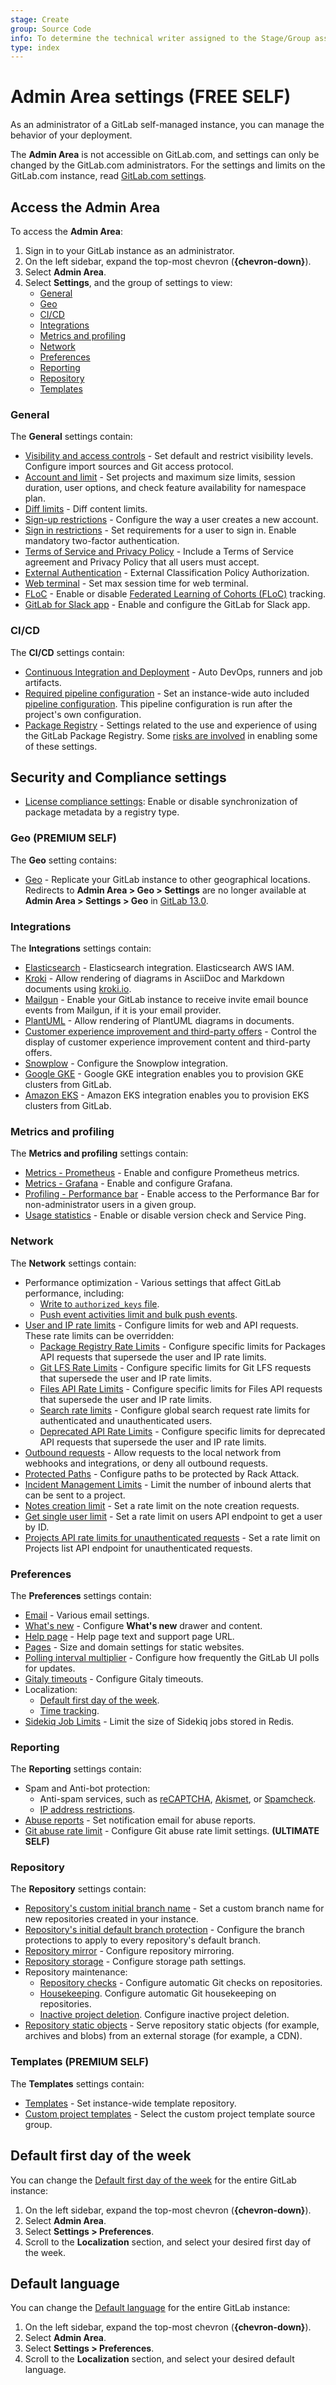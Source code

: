 ```yaml
---
stage: Create
group: Source Code
info: To determine the technical writer assigned to the Stage/Group associated with this page, see https://about.gitlab.com/handbook/product/ux/technical-writing/#assignments
type: index
---
```


# Admin Area settings **(FREE SELF)**

As an administrator of a GitLab self-managed instance, you can manage the behavior of your
deployment.

The **Admin Area** is not accessible on GitLab.com, and settings can only be changed by the
GitLab.com administrators. For the settings and limits on the GitLab.com instance,
read [GitLab.com settings](../../user/gitlab_com/index.md).

## Access the Admin Area

To access the **Admin Area**:

1. Sign in to your GitLab instance as an administrator.
1. On the left sidebar, expand the top-most chevron (**{chevron-down}**).
1. Select **Admin Area**.
1. Select **Settings**, and the group of settings to view:
   - [General](#general)
   - [Geo](#geo)
   - [CI/CD](#cicd)
   - [Integrations](#integrations)
   - [Metrics and profiling](#metrics-and-profiling)
   - [Network](#network)
   - [Preferences](#preferences)
   - [Reporting](#reporting)
   - [Repository](#repository)
   - [Templates](#templates)

### General

The **General** settings contain:

- [Visibility and access controls](../settings/visibility_and_access_controls.md) - Set default and
 restrict visibility levels. Configure import sources and Git access protocol.
- [Account and limit](../settings/account_and_limit_settings.md) - Set projects and maximum size limits,
 session duration, user options, and check feature availability for namespace plan.
- [Diff limits](../diff_limits.md) - Diff content limits.
- [Sign-up restrictions](../settings/sign_up_restrictions.md) - Configure the way a user creates a new account.
- [Sign in restrictions](../settings/sign_in_restrictions.md) - Set requirements for a user to sign in.
 Enable mandatory two-factor authentication.
- [Terms of Service and Privacy Policy](../settings/terms.md) - Include a Terms of Service agreement
 and Privacy Policy that all users must accept.
- [External Authentication](../../administration/settings/external_authorization.md#configuration) - External Classification Policy Authorization.
- [Web terminal](../integration/terminal.md#limiting-websocket-connection-time) -
 Set max session time for web terminal.
- [FLoC](floc.md) - Enable or disable
 [Federated Learning of Cohorts (FLoC)](https://en.wikipedia.org/wiki/Federated_Learning_of_Cohorts) tracking.
- [GitLab for Slack app](../../user/admin_area/settings/slack_app.md) - Enable and configure the GitLab for Slack app.

### CI/CD

The **CI/CD** settings contain:

- [Continuous Integration and Deployment](../../administration/settings/continuous_integration.md) -
  Auto DevOps, runners and job artifacts.
- [Required pipeline configuration](../../administration/settings/continuous_integration.md#required-pipeline-configuration) -
  Set an instance-wide auto included [pipeline configuration](../../ci/yaml/index.md).
  This pipeline configuration is run after the project's own configuration.
- [Package Registry](../../administration/settings/continuous_integration.md#package-registry-configuration) -
  Settings related to the use and experience of using the GitLab Package Registry. Some
  [risks are involved](../../user/packages/container_registry/reduce_container_registry_storage.md#use-with-external-container-registries)
  in enabling some of these settings.

## Security and Compliance settings

- [License compliance settings](security_and_compliance.md#choose-package-registry-metadata-to-sync): Enable or disable synchronization of package metadata by a registry type.

### Geo **(PREMIUM SELF)**

The **Geo** setting contains:

- [Geo](../geo/index.md) - Replicate your GitLab instance to other
  geographical locations. Redirects to **Admin Area > Geo > Settings** are no
  longer available at **Admin Area > Settings > Geo** in [GitLab 13.0](https://gitlab.com/gitlab-org/gitlab/-/issues/36896).

### Integrations

The **Integrations** settings contain:

- [Elasticsearch](../../integration/advanced_search/elasticsearch.md#enable-advanced-search) -
  Elasticsearch integration. Elasticsearch AWS IAM.
- [Kroki](../integration/kroki.md#enable-kroki-in-gitlab) -
  Allow rendering of diagrams in AsciiDoc and Markdown documents using [kroki.io](https://kroki.io).
- [Mailgun](../integration/mailgun.md) - Enable your GitLab instance
  to receive invite email bounce events from Mailgun, if it is your email provider.
- [PlantUML](../integration/plantuml.md) - Allow rendering of PlantUML
  diagrams in documents.
- [Customer experience improvement and third-party offers](../settings/third_party_offers.md) -
  Control the display of customer experience improvement content and third-party offers.
- [Snowplow](../../development/internal_analytics/snowplow/index.md) - Configure the Snowplow integration.
- [Google GKE](../../user/project/clusters/add_gke_clusters.md) - Google GKE integration enables
  you to provision GKE clusters from GitLab.
- [Amazon EKS](../../user/project/clusters/add_eks_clusters.md) - Amazon EKS integration enables
  you to provision EKS clusters from GitLab.

### Metrics and profiling

The **Metrics and profiling** settings contain:

- [Metrics - Prometheus](../monitoring/prometheus/gitlab_metrics.md) -
  Enable and configure Prometheus metrics.
- [Metrics - Grafana](../monitoring/performance/grafana_configuration.md#integrate-with-gitlab-ui) -
  Enable and configure Grafana.
- [Profiling - Performance bar](../monitoring/performance/performance_bar.md#enable-the-performance-bar-for-non-administrators) -
  Enable access to the Performance Bar for non-administrator users in a given group.
- [Usage statistics](../settings/usage_statistics.md) - Enable or disable version check and Service Ping.

### Network

The **Network** settings contain:

- Performance optimization - Various settings that affect GitLab performance, including:
  - [Write to `authorized_keys` file](../operations/fast_ssh_key_lookup.md#set-up-fast-lookup).
  - [Push event activities limit and bulk push events](../settings/push_event_activities_limit.md).
- [User and IP rate limits](../settings/user_and_ip_rate_limits.md) - Configure limits for web and API requests.
  These rate limits can be overridden:
  - [Package Registry Rate Limits](../settings/package_registry_rate_limits.md) - Configure specific
    limits for Packages API requests that supersede the user and IP rate limits.
  - [Git LFS Rate Limits](../settings/git_lfs_rate_limits.md) - Configure specific limits for
    Git LFS requests that supersede the user and IP rate limits.
  - [Files API Rate Limits](../settings/files_api_rate_limits.md) - Configure specific limits for
    Files API requests that supersede the user and IP rate limits.
  - [Search rate limits](../instance_limits.md#search-rate-limit) - Configure global search request rate limits for authenticated and unauthenticated users.
  - [Deprecated API Rate Limits](../settings/deprecated_api_rate_limits.md) - Configure specific limits
    for deprecated API requests that supersede the user and IP rate limits.
- [Outbound requests](../../security/webhooks.md) - Allow requests to the local network from webhooks and integrations, or deny all outbound requests.
- [Protected Paths](../settings/protected_paths.md) - Configure paths to be protected by Rack Attack.
- [Incident Management Limits](../../operations/incident_management/index.md) - Limit the
  number of inbound alerts that can be sent to a project.
- [Notes creation limit](../settings/rate_limit_on_notes_creation.md) - Set a rate limit on the note creation requests.
- [Get single user limit](../settings/rate_limit_on_users_api.md) - Set a rate limit on users API endpoint to get a user by ID.
- [Projects API rate limits for unauthenticated requests](../settings/rate_limit_on_projects_api.md) - Set a rate limit on Projects list API endpoint for unauthenticated requests.

### Preferences

The **Preferences** settings contain:

- [Email](../settings/email.md) - Various email settings.
- [What's new](../whats-new.md) - Configure **What's new** drawer and content.
- [Help page](help_page.md) - Help page text and support page URL.
- [Pages](../pages/index.md#custom-domain-verification) -
  Size and domain settings for static websites.
- [Polling interval multiplier](../polling.md) -
  Configure how frequently the GitLab UI polls for updates.
- [Gitaly timeouts](gitaly_timeouts.md) - Configure Gitaly timeouts.
- Localization:
  - [Default first day of the week](../../user/profile/preferences.md).
  - [Time tracking](../../user/project/time_tracking.md#limit-displayed-units-to-hours).
- [Sidekiq Job Limits](../settings/sidekiq_job_limits.md) - Limit the size of Sidekiq jobs stored in Redis.

### Reporting

The **Reporting** settings contain:

- Spam and Anti-bot protection:
  - Anti-spam services, such as [reCAPTCHA](../../integration/recaptcha.md),
    [Akismet](../../integration/akismet.md), or [Spamcheck](../reporting/spamcheck.md).
  - [IP address restrictions](../reporting/ip_addr_restrictions.md).
- [Abuse reports](../review_abuse_reports.md) - Set notification email for abuse reports.
- [Git abuse rate limit](../reporting/git_abuse_rate_limit.md) - Configure Git abuse rate limit settings. **(ULTIMATE SELF)**

### Repository

The **Repository** settings contain:

- [Repository's custom initial branch name](../../user/project/repository/branches/default.md#instance-level-custom-initial-branch-name) -
  Set a custom branch name for new repositories created in your instance.
- [Repository's initial default branch protection](../../user/project/repository/branches/default.md#instance-level-default-branch-protection) -
  Configure the branch protections to apply to every repository's default branch.
- [Repository mirror](visibility_and_access_controls.md#enable-project-mirroring) -
  Configure repository mirroring.
- [Repository storage](../repository_storage_types.md) - Configure storage path settings.
- Repository maintenance:
  - [Repository checks](../repository_checks.md) - Configure
    automatic Git checks on repositories.
  - [Housekeeping](../housekeeping.md). Configure automatic
    Git housekeeping on repositories.
  - [Inactive project deletion](../inactive_project_deletion.md). Configure inactive
    project deletion.
- [Repository static objects](../static_objects_external_storage.md) -
  Serve repository static objects (for example, archives and blobs) from an external storage (for example, a CDN).

### Templates **(PREMIUM SELF)**

The **Templates** settings contain:

- [Templates](instance_template_repository.md#configuration) - Set instance-wide template repository.
- [Custom project templates](../custom_project_templates.md) - Select the custom project template source group.

## Default first day of the week

You can change the [Default first day of the week](../../user/profile/preferences.md)
for the entire GitLab instance:

1. On the left sidebar, expand the top-most chevron (**{chevron-down}**).
1. Select **Admin Area**.
1. Select **Settings > Preferences**.
1. Scroll to the **Localization** section, and select your desired first day of the week.

## Default language

You can change the [Default language](../../user/profile/preferences.md)
for the entire GitLab instance:

1. On the left sidebar, expand the top-most chevron (**{chevron-down}**).
1. Select **Admin Area**.
1. Select **Settings > Preferences**.
1. Scroll to the **Localization** section, and select your desired default language.
